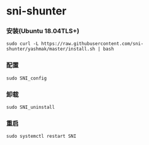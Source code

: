 # sni-shunter
### 安装(Ubuntu 18.04TLS+)
```
sudo curl -L https://raw.githubusercontent.com/sni-shunter/yashmak/master/install.sh | bash
``` 
### 配置
```
sudo SNI_config
```
### 卸载
```
sudo SNI_uninstall
```
### 重启
```
sudo systemctl restart SNI
```
